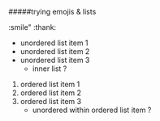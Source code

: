 #####trying emojis & lists

:smile"
:thank:

* unordered list item 1
* unordered list item 2
* unordered list item 3
  * inner list ?

1. ordered list item 1
1. ordered list item 2
1. ordered list item 3
   * unordered within ordered list item ?
